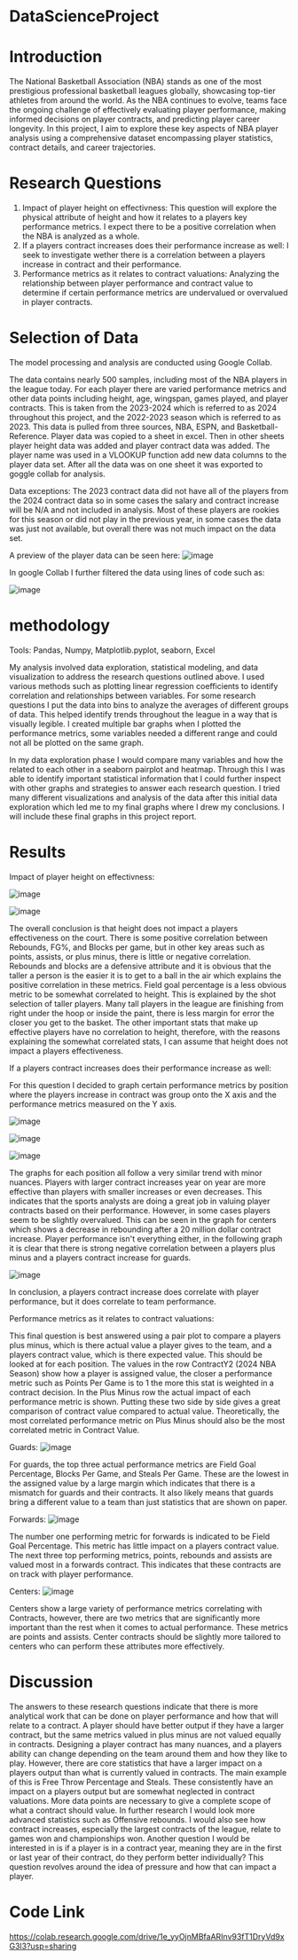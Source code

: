 # DataScienceProject
# Introduction
The National Basketball Association (NBA) stands as one of the most prestigious professional basketball leagues globally, showcasing top-tier athletes from around the world. As the NBA continues to evolve, teams face the ongoing challenge of effectively evaluating player performance, making informed decisions on player contracts, and predicting player career longevity. In this project, I aim to explore these key aspects of NBA player analysis using a comprehensive dataset encompassing player statistics, contract details, and career trajectories.
# Research Questions
1. Impact of player height on effectivness: This question will explore the physical attribute of height and how it relates to a players key performance metrics. I expect there to be a positive correlation when the NBA is analyzed as a whole.
2. If a players contract increases does their performance increase as well: I seek to investigate wether there is a correlation between a players increase in contract and their performance.
3. Performance metrics as it relates to contract valuations: Analyzing the relationship between player performance and contract value to determine if certain performance metrics are undervalued or overvalued in player contracts.
# Selection of Data
The model processing and analysis are conducted using Google Collab.

The data contains nearly 500 samples, including most of the NBA players in the league today. For each player there are varied performance metrics and other data points including height, age, wingspan, games played, and player contracts. This is taken from the 2023-2024 which is referred to as 2024 throughout this project, and the 2022-2023 season which is referred to as 2023. This data is pulled from three sources, NBA, ESPN, and Basketball-Reference. Player data was copied to a sheet in excel. Then in other sheets player height data was added and player contract data was added. The player name was used in a VLOOKUP function add new data columns to the player data set. After all the data was on one sheet it was exported to goggle collab for analysis.

Data exceptions: The 2023 contract data did not have all of the players from the 2024 contract data so in some cases the salary and contract increase will be N/A and not included in analysis. Most of these players are rookies for this season or did not play in the previous year, in some cases the data was just not available, but overall there was not much impact on the data set.

A preview of the player data can be seen here:
![image](https://github.com/robbinsc4ATWIT/DataScienceProject/assets/90586029/d39e7db6-6975-42fd-b18b-c2d9e4dd61b2)

In google Collab I further filtered the data using lines of code such as:

![image](https://github.com/robbinsc4ATWIT/DataScienceProject/assets/90586029/62963cd7-99f8-4493-a830-2f7c093241b9)

# methodology
Tools: Pandas, Numpy, Matplotlib.pyplot, seaborn, Excel

My analysis involved data exploration, statistical modeling, and data visualization to address the research questions outlined above. I used various methods such as plotting linear regression coefficients to identify correlation and relationships between variables. For some research questions I put the data into bins to analyze the averages of different groups of data. This helped identify trends throughout the league in a way that is visually legible. I created multiple bar graphs when I plotted the performance metrics, some variables needed a different range and could not all be plotted on the same graph.

In my data exploration phase I would compare many variables and how the related to each other in a seaborn pairplot and heatmap. Through this I was able to identify important statistical information that I could further inspect with other graphs and strategies to answer each research question. I tried many different visualizations and analysis of the data after this initial data exploration which led me to my final graphs where I drew my conclusions. I will include these final graphs in this project report.

# Results

Impact of player height on effectivness:

![image](https://github.com/robbinsc4ATWIT/DataScienceProject/assets/90586029/588a936d-1012-47ca-9a9b-da6b082a4d4f)

![image](https://github.com/robbinsc4ATWIT/DataScienceProject/assets/90586029/4f1efd20-6d53-4b36-b1a7-089a620ae88a)

The overall conclusion is that height does not impact a players effectiveness on the court. There is some positive correlation between Rebounds, FG%, and Blocks per game, but in other key areas such as points, assists, or plus minus, there is little or negative correlation. Rebounds and blocks are a defensive attribute and it is obvious that the taller a person is the easier it is to get to a ball in the air which explains the positive correlation in these metrics. Field goal percentage is a less obvious metric to be somewhat correlated to height. This is explained by the shot selection of taller players. Many tall players in the league are finishing from right under the hoop or inside the paint, there is less margin for error the closer you get to the basket. The other important stats that make up effective players have no correlation to height, therefore, with the reasons explaining the somewhat correlated stats, I can assume that height does not impact a players effectiveness.




If a players contract increases does their performance increase as well:

For this question I decided to graph certain performance metrics by position where the players increase in contract was group onto the X axis and the performance metrics measured on the Y axis.

![image](https://github.com/robbinsc4ATWIT/DataScienceProject/assets/90586029/17e8d294-f707-441e-a969-3e15ec1f5dc6)

![image](https://github.com/robbinsc4ATWIT/DataScienceProject/assets/90586029/30c32a98-0519-45ec-81e4-c3acf0bee664)

![image](https://github.com/robbinsc4ATWIT/DataScienceProject/assets/90586029/bf0d14e9-c865-4b9a-85b0-d1c8bfb2eab6)

The graphs for each position all follow a very similar trend with minor nuances. Players with larger contract increases year on year are more effective than players with smaller increases or even decreases. This indicates that the sports analysts are doing a great job in valuing player contracts based on their performance. However, in some cases players seem to be slightly overvalued. This can be seen in the graph for centers which shows a decrease in rebounding after a 20 million dollar contract increase. Player performance isn't everything either, in the following graph it is clear that there is strong negative correlation between a players plus minus and a players contract increase for guards.

![image](https://github.com/robbinsc4ATWIT/DataScienceProject/assets/90586029/153a0a4c-e803-4813-8827-2c7b4a756f43)

In conclusion, a players contract increase does correlate with player performance, but it does correlate to team performance.




Performance metrics as it relates to contract valuations:

This final question is best answered using a pair plot to compare a players plus minus, which is there actual value a player gives to the team, and a players contract value, which is there expected value. This should be looked at for each position. The values in the row ContractY2 (2024 NBA Season) show how a player is assigned value, the closer a performance metric such as Points Per Game is to 1 the more this stat is weighted in a contract decision. In the Plus Minus row the actual impact of each performance metric is shown. Putting these two side by side gives a great comparison of contract value compared to actual value. Theoretically, the most correlated performance metric on Plus Minus should also be the most correlated metric in Contract Value.

Guards:
![image](https://github.com/robbinsc4ATWIT/DataScienceProject/assets/90586029/1b397abc-3c4a-4b25-a457-4380ccdc60c7)

For guards, the top three actual performance metrics are Field Goal Percentage, Blocks Per Game, and Steals Per Game. These are the lowest in the assigned value by a large margin which indicates that there is a mismatch for guards and their contracts. It also likely means that guards bring a different value to a team than just statistics that are shown on paper.

Forwards:
![image](https://github.com/robbinsc4ATWIT/DataScienceProject/assets/90586029/ea4aa1cd-3480-4407-a58e-dc7505e7f30a)

The number one performing metric for forwards is indicated to be Field Goal Percentage. This metric has little impact on a players contract value. The next three top performing metrics, points, rebounds and assists are valued most in a forwards contract. This indicates that these contracts are on track with player performance.

Centers:
![image](https://github.com/robbinsc4ATWIT/DataScienceProject/assets/90586029/45f32e41-2ddf-49be-b145-d63ef278886b)

Centers show a large variety of performance metrics correlating with Contracts, however, there are two metrics that are significantly more important than the rest when it comes to actual performance. These metrics are points and assists. Center contracts should be slightly more tailored to centers who can perform these attributes more effectively.

# Discussion
The answers to these research questions indicate that there is more analytical work that can be done on player performance and how that will relate to a contract. A player should have better output if they have a larger contract, but the same metrics valued in plus minus are not valued equally in contracts. Designing a player contract has many nuances, and a players ability can change depending on the team around them and how they like to play. However, there are core statistics that have a larger impact on a players output than what is currently valued in contracts. The main example of this is Free Throw Percentage and Steals. These consistently have an impact on a players output but are somewhat neglected in contract valuations. More data points are necessary to give a complete scope of what a contract should value. In further research I would look more advanced statistics such as Offensive rebounds. I would also see how contract increases, especially the largest contracts of the league, relate to games won and championships won. Another question I would be interested in is if a player is in a contract year, meaning they are in the first or last year of their contract, do they perform better individually? This question revolves around the idea of pressure and how that can impact a player. 

# Code Link
https://colab.research.google.com/drive/1e_yyOjnMBfaARInv93fT1DryVd9xG3l3?usp=sharing
